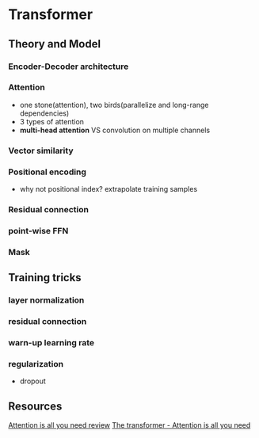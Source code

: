 # Transformer
## Theory and Model
### Encoder-Decoder architecture
### Attention
- one stone(attention), two birds(parallelize and long-range dependencies)
- 3 types of attention
- **multi-head attention** VS convolution on multiple channels
### Vector similarity
### Positional encoding
- why not positional index? extrapolate training samples
### Residual connection
### point-wise FFN
### Mask
## Training tricks
### layer normalization
### residual connection
### warn-up learning rate
### regularization
- dropout

## Resources
[Attention is all you need review]([https://ricardokleinklein.github.io/2017/11/16/Attention-is-all-you-need.html](https://ricardokleinklein.github.io/2017/11/16/Attention-is-all-you-need.html))
[The transformer - Attention is all you need]([https://mchromiak.github.io/articles/2017/Sep/12/Transformer-Attention-is-all-you-need/#.XTEl6ugzZPY](https://mchromiak.github.io/articles/2017/Sep/12/Transformer-Attention-is-all-you-need/#.XTEl6ugzZPY))
<!--stackedit_data:
eyJoaXN0b3J5IjpbLTgwNTM4ODI4NSwtMTExNDg0MTI5MiwyMT
I1NjQzNjUwLC0xNDYzMTUzNDM3LC0yMDA3MzUzNzQ1LC0yMjc1
NDExMjksLTEzMTU5MTUwNSwxMjE5MDIzMDIxXX0=
-->
